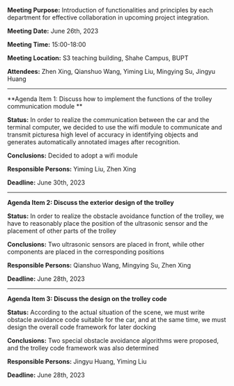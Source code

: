 **Meeting Purpose:** Introduction of functionalities and principles by each department for effective collaboration in upcoming project integration.

**Meeting Date:** June 26th, 2023

**Meeting Time:** 15:00-18:00

**Meeting Location:** S3 teaching building, Shahe Campus, BUPT

**Attendees:** Zhen Xing, Qianshuo Wang, Yiming Liu, Mingying Su, Jingyu Huang 

---

**Agenda Item 1: Discuss how to implement the functions of the trolley communication module **

**Status:** In order to realize the communication between the car and the terminal computer, we decided to use the wifi module to communicate and transmit picturesa high level of accuracy in identifying objects and generates automatically annotated images after recognition.

**Conclusions:** Decided to adopt a wifi module

**Responsible Persons:** Yiming Liu, Zhen Xing

**Deadline:** June 30th, 2023

---

**Agenda Item 2: Discuss the exterior design of the trolley**

**Status:** In order to realize the obstacle avoidance function of the trolley, we have to reasonably place the position of the ultrasonic sensor and the placement of other parts of the trolley

**Conclusions:** Two ultrasonic sensors are placed in front, while other components are placed in the corresponding positions

**Responsible Persons:** Qianshuo Wang, Mingying Su, Zhen Xing

**Deadline:** June 28th, 2023

---

**Agenda Item 3: Discuss the design on the trolley code**

**Status:** According to the actual situation of the scene, we must write obstacle avoidance code suitable for the car, and at the same time, we must design the overall code framework for later docking

**Conclusions:** Two special obstacle avoidance algorithms were proposed, and the trolley code framework was also determined

**Responsible Persons:** Jingyu Huang, Yiming Liu

**Deadline:** June 28th, 2023